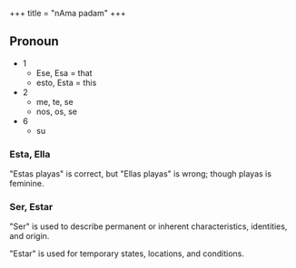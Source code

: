+++
title = "nAma padam"
+++

## Pronoun
- 1
  - Ese, Esa = that
  - esto, Esta = this
- 2
  - me, te, se
  - nos, os, se
- 6
  - su

### Esta, Ella
"Estas playas" is correct, but "Ellas playas" is wrong; though playas is feminine.

### Ser, Estar
"Ser" is used to describe permanent or inherent characteristics, identities, and origin.

"Estar" is used for temporary states, locations, and conditions.